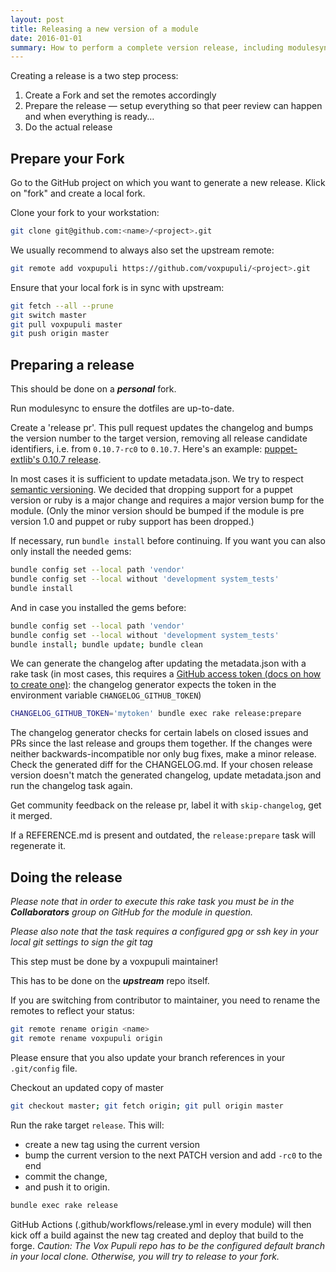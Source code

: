 ```yaml
---
layout: post
title: Releasing a new version of a module
date: 2016-01-01
summary: How to perform a complete version release, including modulesync and publication.
---
```


Creating a release is a two step process:

1. Create a Fork and set the remotes accordingly
2. Prepare the release — setup everything so that peer review can happen and when everything is ready…
3. Do the actual release

## Prepare your Fork

Go to the GitHub project on which you want to generate a new release.
Klick on "fork" and create a local fork.

Clone your fork to your workstation:

```bash
git clone git@github.com:<name>/<project>.git
```

We usually recommend to always also set the upstream remote:

```bash
git remote add voxpupuli https://github.com/voxpupuli/<project>.git
```

Ensure that your local fork is in sync with upstream:

```bash
git fetch --all --prune
git switch master
git pull voxpupuli master
git push origin master
```

## Preparing a release

This should be done on a __*personal*__ fork.

Run modulesync to ensure the dotfiles are up-to-date.

Create a 'release pr'. This pull request updates the changelog and bumps the
version number to the target version, removing all release candidate
identifiers, i.e. from `0.10.7-rc0` to `0.10.7`. Here's an example:
[puppet-extlib's 0.10.7 release](https://github.com/voxpupuli/puppet-extlib/pull/43).

In most cases it is sufficient to update metadata.json. We try
to respect [semantic versioning](http://semver.org/). We decided that dropping
support for a puppet version or ruby is a major change and requires a major version bump for the module.
(Only the minor version should be bumped if the module is pre version 1.0 and puppet or
ruby support has been dropped.)

If necessary, run `bundle install` before continuing. If you want you can also only install the needed gems:

```bash
bundle config set --local path 'vendor'
bundle config set --local without 'development system_tests'
bundle install
```

And in case you installed the gems before:

```bash
bundle config set --local path 'vendor'
bundle config set --local without 'development system_tests'
bundle install; bundle update; bundle clean
```

We can generate the changelog after updating the metadata.json with a rake task
(in most cases, this requires a
[GitHub access token (docs on how to create one)](https://help.github.com/en/github/authenticating-to-github/creating-a-personal-access-token-for-the-command-line):
the changelog generator expects the token in the environment variable `CHANGELOG_GITHUB_TOKEN`)

```bash
CHANGELOG_GITHUB_TOKEN='mytoken' bundle exec rake release:prepare
```

The changelog generator checks for certain labels on closed issues and PRs since
the last release and groups them together. If the changes were neither
backwards-incompatible nor only bug fixes, make a minor release. Check the
generated diff for the CHANGELOG.md. If your chosen release version doesn't
match the generated changelog, update metadata.json and run the changelog task again.

Get community feedback on the release pr, label it with `skip-changelog`, get it merged.

If a REFERENCE.md is present and outdated, the `release:prepare` task will
regenerate it.

## Doing the release

*Please note that in order to execute this rake task you must be in the __Collaborators__ group on GitHub for the module in question.*

*Please also note that the task requires a configured gpg or ssh key in your local git settings to sign the git tag*

This step must be done by a voxpupuli maintainer!

This has to be done on the __*upstream*__ repo itself.

If you are switching from contributor to maintainer, you need to rename the remotes to reflect your status:

```bash
git remote rename origin <name>
git remote rename voxpupuli origin
```

Please ensure that you also update your branch references in your `.git/config` file.

Checkout an updated copy of master

```bash
git checkout master; git fetch origin; git pull origin master
```

Run the rake target `release`. This will:

* create a new tag using the current version
* bump the current version to the next PATCH version and add `-rc0` to the end
* commit the change,
* and push it to origin.

```bash
bundle exec rake release
```

GitHub Actions (.github/workflows/release.yml in every module) will then kick
off a build against the new tag created and deploy that build to the forge.
*Caution: The Vox Pupuli repo has to be the configured default branch in your
local clone. Otherwise, you will try to release to your fork.*
